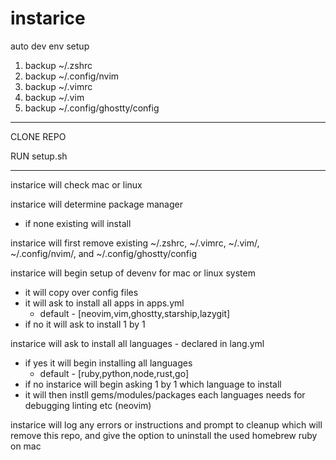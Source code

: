 # instarice

auto dev env setup

1. backup ~/.zshrc
2. backup ~/.config/nvim
3. backup ~/.vimrc
4. backup ~/.vim
5. backup ~/.config/ghostty/config

---

CLONE REPO

RUN setup.sh

---

instarice will check mac or linux

instarice will determine package manager

- if none existing will install

instarice will first remove existing ~/.zshrc, ~/.vimrc, ~/.vim/, ~/.config/nvim/, and ~/.config/ghostty/config

instarice will begin setup of devenv for mac or linux system
  - it will copy over config files
  - it will ask to install all apps in apps.yml
    - default - [neovim,vim,ghostty,starship,lazygit]
  - if no it will ask to install 1 by 1

instarice will ask to install all languages - declared in lang.yml
  - if yes it will begin installing all languages
    - default - [ruby,python,node,rust,go]  
  - if no instarice will begin asking 1 by 1 which language to install
  - it will then instll gems/modules/packages each languages needs for debugging linting etc (neovim)

instarice will log any errors or instructions and prompt to cleanup which will remove this repo, and give the option to uninstall the used homebrew ruby on mac
